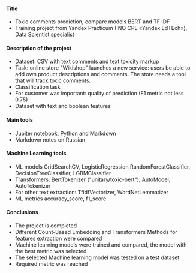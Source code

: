 #### Title
- Toxic comments prediction, compare models BERT and TF IDF
- Training project from Yandex Practicum (INO СPE «Yandex EdTEch»), Data Scientist specialist
#### Description of the project
- Dataset: CSV with text comments and text toxicity markup
- Task: оnline store "Wikishop" launches a new service: users be able to add own product descriptions and comments. The store needs a tool that will track toxic comments.
- Classification task
- For customer was important: quality of prediction (F1 metric not less 0.75)
- Dataset with text and boolean features
#### Main tools 
- Jupiter notebook, Python and Markdown
- Markdown notes on Russian
####  Machine Learning tools  
- ML models GridSearchCV, LogisticRegression,RandomForestClassifier, DecisionTreeClassifier, LGBMClassifier
- Transformers: BertTokenizer ("unitary/toxic-bert"), AutoModel, AutoTokenizer
- For other text extraction: TfidfVectorizer, WordNetLemmatizer
- ML metrics accuracy_score, f1_score
#### Conclusions
- The project is completed
- Different Count-Based Embedding and Transformers Methods for features extraction were compared
- Machine learning models were trained and compared, the model with the best metric was selected
- The selected Machine learning model was tested on a test dataset
- Required metric was reached 
